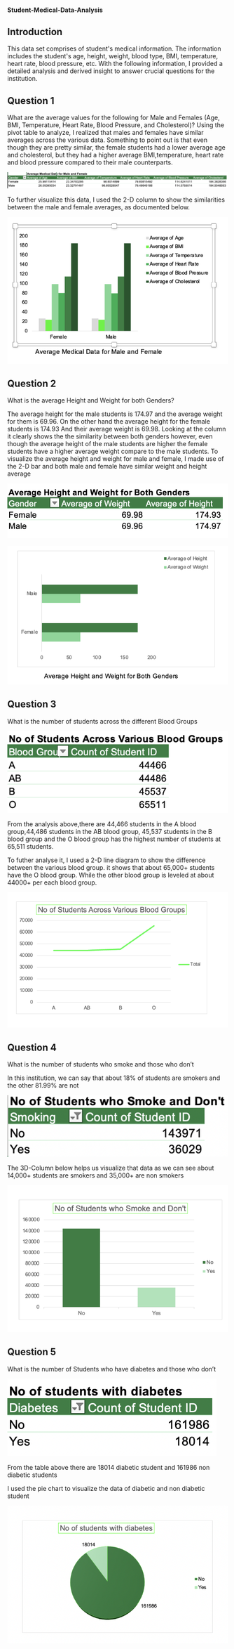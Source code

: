 #### Student-Medical-Data-Analysis

## Introduction 
This data set comprises of student's medical information. The information includes the student's age, height, weight, blood type, BMI, temperature, heart rate, blood pressure, etc. With the following information, I provided a detailed analysis and derived insight to answer crucial questions for the institution. 


## Question 1 
What are the average values for the following for Male and Females (Age, BMI, Temperature, Heart Rate, Blood Pressure, and Cholesterol)?
Using the pivot table to analyze, I realized that males and females have similar averages across the various data. Something to point out is that even though they are pretty similar, the female students had a lower average age and cholesterol, but they had a higher average BMI,temperature, heart rate and blood pressure compared to their male counterparts. 



![](Average_breakdown.jpg)


To further visualize this data,  I used the 2-D column to show the similarities between the male and female averages, as documented below.  


![](Average_breakdown.Visuals.jpg)

## Question 2 
What is the average Height and Weight for both Genders?

The  average height for the male students is 174.97 and the average weight  for them is 69.96. On the other hand the average height for the female students is 174.93 And their average weight is 69.98. Looking at the column it clearly shows the the similarity between both genders however, even though the average height of the male students are higher the female students have a higher average weight  compare to the male students. To visualize the average height and weight for male and female, I made use of the 2-D bar and both male and female have  similar weight and height average


![](Average_H&W.jpg)


![](Average_H&W.Visuals.jpg) 


## Question 3 
What is the number of students across the different Blood Groups

![](Blood_group.jpg)

From the analysis above,there are 44,466 students in the A blood group,44,486 students in the AB blood group, 45,537 students in the B blood group and the O blood group has the highest number of students at 65,511 students. 

To futher analyse it, I used a 2-D line diagram to show the difference between the various blood group. it shows that about 65,000+ students have the O blood group. While the other blood group is leveled at about 44000+ per each blood group. 

![](Blood_group.Visuals.jpg) 


## Question 4 
What is the number of students who smoke and those who don’t

In this institution, we can say that about 18% of students are smokers and the other 81.99% are not 

![](Smoke_analysis.jpg)

The 3D-Column below helps us visualize that data as we can see about 14,000+ students are smokers and 35,000+ are non smokers 

![](Smoke_analysis.Visuals.jpg)


## Question 5 

What is the number of Students who have diabetes and those who don’t

![](Diabetics_analysis.jpg) 

From the table above there are 18014 diabetic student and 161986 non diabetic students

I used the pie chart to visualize the data of diabetic and non diabetic student 

![](Diabetics_analysis.Visuals.jpg) 




